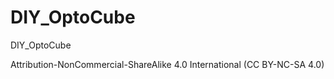 # DIY_OptoCube
DIY_OptoCube


Attribution-NonCommercial-ShareAlike 4.0 International (CC BY-NC-SA 4.0)
